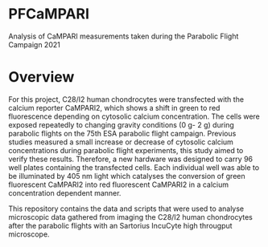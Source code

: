 # PFCaMPARI

Analysis of CaMPARI measurements taken during the Parabolic Flight Campaign 2021

# Overview

For this project, C28/I2 human chondrocytes were transfected with the calcium reporter CaMPARI2, which shows a shift in green to red fluorescence depending on cytosolic calcium concentration. The cells were exposed repeatedly to changing gravity conditions (0 g- 2 g) during parabolic flights on the 75th ESA parabolic flight campaign. Previous studies measured a small increase or decrease of cytosolic calcium concentrations during parabolic flight experiments, this study aimed to verify these results.
Therefore, a new hardware was designed to carry 96 well plates containing the transfected cells. Each individual well was able to be illuminated by 405 nm light which catalyses the conversion of green fluorescent CaMPARI2 into red fluorescent CaMPARI2 in a calcium concentration dependent manner.

This repository contains the data and scripts that were used to analyse microscopic data gathered from imaging the C28/I2 human chondrocytes after the parabolic flights with an Sartorius IncuCyte high througput microscope.
